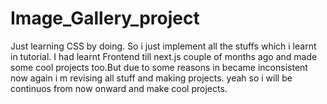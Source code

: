 # Image_Gallery_project
Just learning CSS by doing. So i just implement all the stuffs which i learnt in tutorial. I had learnt Frontend till next.js couple of months ago and made some cool projects too.But due to some reasons in became inconsistent now again i m revising all stuff and making projects. yeah so i will be continuos from now onward and make cool projects. 
